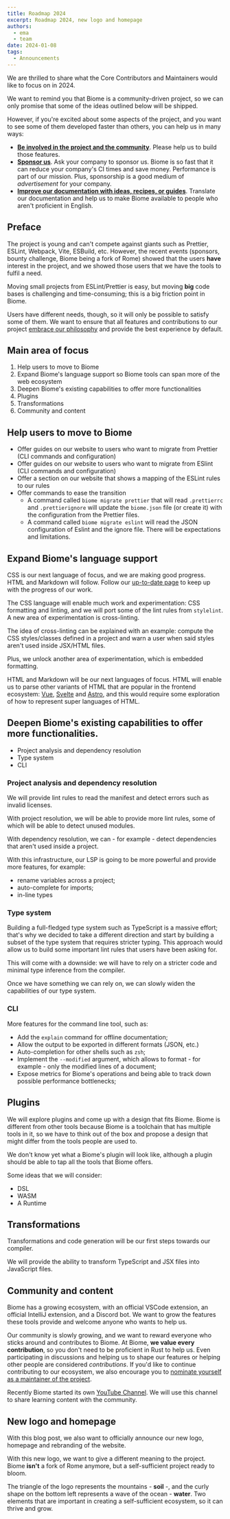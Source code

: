 ```yaml
---
title: Roadmap 2024
excerpt: Roadmap 2024, new logo and homepage
authors:
  - ema
  - team
date: 2024-01-08
tags:
  - Announcements
---
```


We are thrilled to share what the Core Contributors and Maintainers would like to focus on in 2024.

We want to remind you that Biome is a community-driven project, so we can only promise that some of the ideas outlined below will be shipped.

However, if you're excited about some aspects of the project, and you want to see some of them developed faster than others, you can help us in many ways:
- [**Be involved in the project and the community**](https://github.com/biomejs). Please help us to build those features.
- [**Sponsor us**](https://opencollective.com/biome). Ask your company to sponsor us. Biome is so fast that it can reduce your company's CI times and save money. Performance is part of our mission. Plus, sponsorship is a good medium of _advertisement_ for your company.
- [**Improve our documentation with ideas, recipes, or guides**](/guides/getting-started). Translate our documentation and help us to make Biome available to people who aren't proficient in English.


## Preface

The project is young and can't compete against giants such as Prettier, ESLint, Webpack, Vite, ESBuild, etc. However, the recent events (sponsors, bounty challenge, Biome being a fork of Rome) showed that the users **have** interest in the project, and we showed those users that we have the tools to fulfil a need.

Moving small projects from ESLint/Prettier is easy, but moving **big** code bases is challenging and time-consuming; this is a big friction point in Biome.

Users have different needs, though, so it will only be possible to satisfy some of them. We want to ensure that all features and contributions to our project [embrace our philosophy](/internals/philosophy/) and provide the best experience by default.

## Main area of focus

1. Help users to move to Biome
2. Expand Biome's language support so Biome tools can span more of the web ecosystem
3. Deepen Biome's existing capabilities to offer more functionalities
4. Plugins
5. Transformations
6. Community and content

## Help users to move to Biome

- Offer guides on our website to users who want to migrate from Prettier (CLI commands and configuration)
- Offer guides on our website to users who want to migrate from ESlint (CLI commands and configuration)
- Offer a section on our website that shows a mapping of the ESLint rules to our rules
- Offer commands to ease the transition
  - A command called `biome migrate prettier` that will read `.prettierrc` and `.prettierignore` will update the `biome.json` file (or create it) with the configuration from the Prettier files.
  - A command called `biome migrate eslint` will read the JSON configuration of Eslint and the ignore file. There will be expectations and limitations.


## Expand Biome's language support

CSS is our next language of focus, and we are making good progress. HTML and Markdown will follow. Follow our [up-to-date page](/internals/language-support) to keep up with the progress of our work.

The CSS language will enable much work and experimentation: CSS formatting and linting, and we will port some of the lint rules from `stylelint`. A new area of experimentation is cross-linting.

The idea of cross-linting can be explained with an example: compute the CSS styles/classes defined in a project and warn a user when said styles aren't used inside JSX/HTML files.

Plus, we unlock another area of experimentation, which is embedded formatting.

HTML and Markdown will be our next languages of focus. HTML will enable us to parse other variants of HTML that are popular in the frontend ecosystem: [Vue](https://vuejs.org/), [Svelte](https://svelte.dev/) and [Astro](https://astro.build/), and this would require some exploration of how to represent super languages of HTML.

## Deepen Biome's existing capabilities to offer more functionalities.

- Project analysis and dependency resolution
- Type system
- CLI

### Project analysis and dependency resolution

We will provide lint rules to read the manifest and detect errors such as invalid licenses.

With project resolution, we will be able to provide more lint rules, some of which will be able to detect unused modules.

With dependency resolution, we can - for example - detect dependencies that aren't used inside a project.

With this infrastructure, our LSP is going to be more powerful and provide more features, for example:
- rename variables across a project;
- auto-complete for imports;
- in-line types

### Type system

Building a full-fledged type system such as TypeScript is a massive effort; that's why we decided to take a different direction and start by building a subset of the type system that requires stricter typing. This approach would allow us to build some important lint rules that users have been asking for.

This will come with a downside: we will have to rely on a stricter code and minimal type inference from the compiler.

Once we have something we can rely on, we can slowly widen the capabilities of our type system.

### CLI

More features for the command line tool, such as:
- Add the `explain` command for offline documentation;
- Allow the output to be exported in different formats (JSON, etc.)
- Auto-completion for other shells such as `zsh`;
- Implement the `--modified` argument, which allows to format - for example - only the modified lines of a document;
- Expose metrics for Biome's operations and being able to track down possible performance bottlenecks;

## Plugins

We will explore plugins and come up with a design that fits Biome.
Biome is different from other tools because Biome is a toolchain that has multiple tools in it, so we have to think out of the box and propose a design that might differ from the tools people are used to.

We don't know yet what a Biome's plugin will look like, although a plugin should be able to tap all the tools that Biome offers.

Some ideas that we will consider:
- DSL
- WASM
- A Runtime

## Transformations

Transformations and code generation will be our first steps towards our compiler.

We will provide the ability to transform TypeScript and JSX files into JavaScript files.

## Community and content

Biome has a growing ecosystem, with an official VSCode extension, an official IntelliJ extension, and a Discord bot. We want to grow the features these tools provide and welcome anyone who wants to help us.

Our community is slowly growing, and we want to reward everyone who sticks around and contributes to Biome. At Biome, **we value every contribution**, so you don't need to be proficient in Rust to help us. Even participating in discussions and helping us to shape our features or helping other people are considered *contributions*. If you'd like to continue contributing to our ecosystem, we also encourage you to [nominate yourself as a maintainer of the project](https://github.com/biomejs/biome/blob/main/GOVERNANCE.md#maintainer-nomination).

Recently Biome started its own [YouTube Channel](https://www.youtube.com/channel/UC6ssscaFgCSlbv1Pb6krGVw). We will use this channel to share learning content with the community.

## New logo and homepage

With this blog post, we also want to officially announce our new logo, homepage and rebranding of the website.

With this new logo, we want to give a different meaning to the project. Biome **isn't** a fork of Rome anymore, but a self-sufficient project ready to bloom.

The triangle of the logo represents the mountains - **soil** -, and the curly shape on the bottom left represents a wave of the ocean - **water**. Two elements that are important in creating a self-sufficient ecosystem, so it can thrive and grow.

